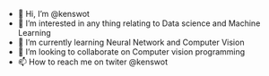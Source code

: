 - 👋 Hi, I’m @kenswot
- 👀 I’m interested in any thing relating to Data science and Machine Learning
- 🌱 I’m currently learning Neural Network and Computer Vision
- 💞️ I’m looking to collaborate on Computer vision programming
- 📫 How to reach me on twiter @kenswot

<!---
kenswot/kenswot is a ✨ special ✨ repository because its `README.md` (this file) appears on your GitHub profile.
You can click the Preview link to take a look at your changes.
--->
